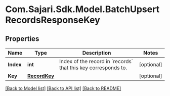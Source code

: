 # Com.Sajari.Sdk.Model.BatchUpsertRecordsResponseKey

## Properties

Name | Type | Description | Notes
------------ | ------------- | ------------- | -------------
**Index** | **int** | Index of the record in &#x60;records&#x60; that this key corresponds to. | [optional] 
**Key** | [**RecordKey**](RecordKey.md) |  | [optional] 

[[Back to Model list]](../README.md#documentation-for-models) [[Back to API list]](../README.md#documentation-for-api-endpoints) [[Back to README]](../README.md)

